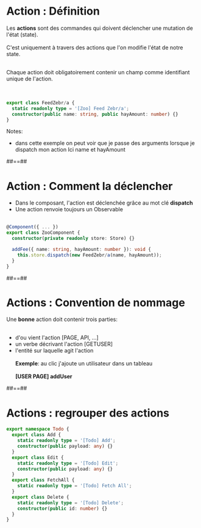 <!-- .slide: class="with-code inconsolata" -->

# Action : Définition

Les **actions** sont des commandes qui doivent déclencher une mutation de l'état (state).<br/><br/>
C'est uniquement à travers des actions que l'on modifie l'état de notre state.
<br/><br/>

Chaque action doit obligatoirement contenir un champ comme identifiant unique de l'action.<br/><br/><br/>

```typescript
export class FeedZebr/a {
  static readonly type = '[Zoo] Feed Zebr/a';
  constructor(public name: string, public hayAmount: number) {}
}
```
<!-- .element: class="big-code" -->

Notes:

-   dans cette exemple on peut voir que je passe des arguments lorsque je dispatch mon action
Ici name et hayAmount

##==##

<!-- .slide: class="with-code inconsolata" -->
# Action : Comment la déclencher

-   Dans le composant, l'action est déclenchée grâce au mot clé **dispatch**
-   Une action renvoie toujours un Observable<br/><br/>

```typescript
@Component({ ... })
export class ZooComponent {
  constructor(private readonly store: Store) {}

  addFee({ name: string, hayAmount: number }): void {
    this.store.dispatch(new FeedZebr/a(name, hayAmount));
  }
}
```
<!-- .element: class="big-code" -->

##==##

<!-- .slide -->
# Actions : Convention de nommage

Une **bonne** action doit contenir trois parties:<br/><br/>

-   d'ou vient l'action [PAGE, API, ...]
-   un verbe décrivant l'action [GETUSER]
-   l'entité sur laquelle agit l'action<br/><br/>
    **Exemple**: au clic j'ajoute un utilisateur dans un tableau <br/><br/>
    **[USER PAGE] addUser**

##==##

<!-- .slide: class="with-code inconsolata" -->

# Actions : regrouper des actions

```typescript
export namespace Todo {
  export class Add {
    static readonly type = '[Todo] Add';
    constructor(public payload: any) {}
  }
  export class Edit {
    static readonly type = '[Todo] Edit';
    constructor(public payload: any) {}
  }
  export class FetchAll {
    static readonly type = '[Todo] Fetch All';
  }
  export class Delete {
    static readonly type = '[Todo] Delete';
    constructor(public id: number) {}
  }
}
```
<!-- .element: class="medium-code" -->
